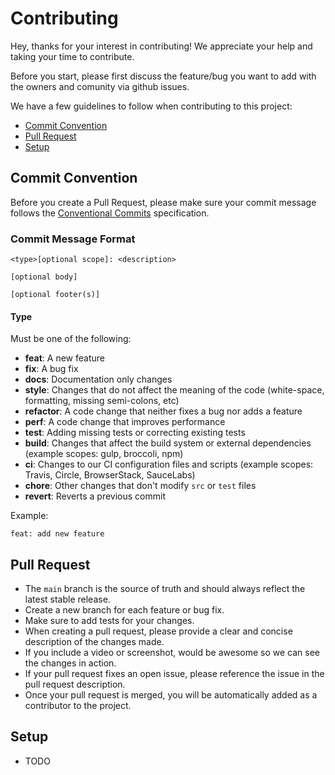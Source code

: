 # Contributing

Hey, thanks for your interest in contributing! We appreciate your help and taking your time to contribute.

Before you start, please first discuss the feature/bug you want to add with the owners and comunity via github issues.

We have a few guidelines to follow when contributing to this project:

-   [Commit Convention](#commit-convention)
-   [Pull Request](#pull-request)
-   [Setup](#setup)

## Commit Convention

Before you create a Pull Request, please make sure your commit message follows the [Conventional Commits](https://www.conventionalcommits.org/en/v1.0.0/) specification.

### Commit Message Format

```
<type>[optional scope]: <description>

[optional body]

[optional footer(s)]
```

#### Type

Must be one of the following:

-   **feat**: A new feature
-   **fix**: A bug fix
-   **docs**: Documentation only changes
-   **style**: Changes that do not affect the meaning of the code (white-space, formatting, missing semi-colons, etc)
-   **refactor**: A code change that neither fixes a bug nor adds a feature
-   **perf**: A code change that improves performance
-   **test**: Adding missing tests or correcting existing tests
-   **build**: Changes that affect the build system or external dependencies (example scopes: gulp, broccoli, npm)
-   **ci**: Changes to our CI configuration files and scripts (example scopes: Travis, Circle, BrowserStack, SauceLabs)
-   **chore**: Other changes that don't modify `src` or `test` files
-   **revert**: Reverts a previous commit

Example:

```
feat: add new feature
```

## Pull Request

-   The `main` branch is the source of truth and should always reflect the latest stable release.
-   Create a new branch for each feature or bug fix.
-   Make sure to add tests for your changes.
-   When creating a pull request, please provide a clear and concise description of the changes made.
-   If you include a video or screenshot, would be awesome so we can see the changes in action.
-   If your pull request fixes an open issue, please reference the issue in the pull request description.
-   Once your pull request is merged, you will be automatically added as a contributor to the project.

## Setup

-   TODO
